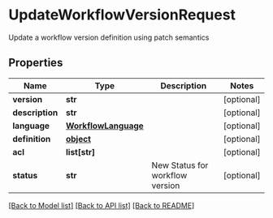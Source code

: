 # UpdateWorkflowVersionRequest

Update a workflow version definition using patch semantics
## Properties
Name | Type | Description | Notes
------------ | ------------- | ------------- | -------------
**version** | **str** |  | [optional] 
**description** | **str** |  | [optional] 
**language** | [**WorkflowLanguage**](WorkflowLanguage.md) |  | [optional] 
**definition** | [**object**](.md) |  | [optional] 
**acl** | **list[str]** |  | [optional] 
**status** | **str** | New Status for workflow version | [optional] 

[[Back to Model list]](../README.md#documentation-for-models) [[Back to API list]](../README.md#documentation-for-api-endpoints) [[Back to README]](../README.md)


